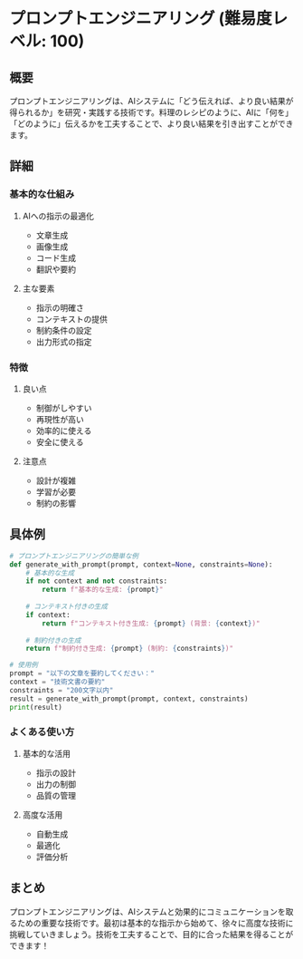 # プロンプトエンジニアリング (難易度レベル: 100)

## 概要
プロンプトエンジニアリングは、AIシステムに「どう伝えれば、より良い結果が得られるか」を研究・実践する技術です。料理のレシピのように、AIに「何を」「どのように」伝えるかを工夫することで、より良い結果を引き出すことができます。

## 詳細
### 基本的な仕組み
1. AIへの指示の最適化
   - 文章生成
   - 画像生成
   - コード生成
   - 翻訳や要約

2. 主な要素
   - 指示の明確さ
   - コンテキストの提供
   - 制約条件の設定
   - 出力形式の指定

### 特徴
1. 良い点
   - 制御がしやすい
   - 再現性が高い
   - 効率的に使える
   - 安全に使える

2. 注意点
   - 設計が複雑
   - 学習が必要
   - 制約の影響

## 具体例
```python
# プロンプトエンジニアリングの簡単な例
def generate_with_prompt(prompt, context=None, constraints=None):
    # 基本的な生成
    if not context and not constraints:
        return f"基本的な生成: {prompt}"
    
    # コンテキスト付きの生成
    if context:
        return f"コンテキスト付き生成: {prompt} (背景: {context})"
    
    # 制約付きの生成
    return f"制約付き生成: {prompt} (制約: {constraints})"

# 使用例
prompt = "以下の文章を要約してください："
context = "技術文書の要約"
constraints = "200文字以内"
result = generate_with_prompt(prompt, context, constraints)
print(result)
```

### よくある使い方
1. 基本的な活用
   - 指示の設計
   - 出力の制御
   - 品質の管理

2. 高度な活用
   - 自動生成
   - 最適化
   - 評価分析

## まとめ
プロンプトエンジニアリングは、AIシステムと効果的にコミュニケーションを取るための重要な技術です。最初は基本的な指示から始めて、徐々に高度な技術に挑戦していきましょう。技術を工夫することで、目的に合った結果を得ることができます！ 
